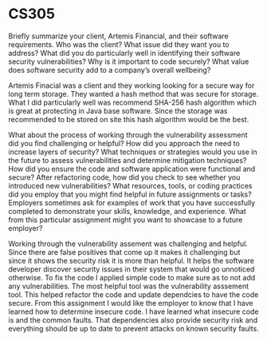 # CS305

Briefly summarize your client, Artemis Financial, and their software requirements. Who was the client? What issue did they want you to address?
What did you do particularly well in identifying their software security vulnerabilities? Why is it important to code securely? What value does software security add to a company’s overall wellbeing?

Artemis Finacial was a client and they working looking for a secure way for long term storage. They wanted a hash method that was secure for storage. What I did particularly well was recommend SHA-256 hash algorithm which is great at protecting in Java base software. Since the storage was recommended to be stored on site this hash algorithm would be the best. 

What about the process of working through the vulnerability assessment did you find challenging or helpful?
How did you approach the need to increase layers of security? What techniques or strategies would you use in the future to assess vulnerabilities and determine mitigation techniques?
How did you ensure the code and software application were functional and secure? After refactoring code, how did you check to see whether you introduced new vulnerabilities?
What resources, tools, or coding practices did you employ that you might find helpful in future assignments or tasks?
Employers sometimes ask for examples of work that you have successfully completed to demonstrate your skills, knowledge, and experience. What from this particular assignment might you want to showcase to a future employer?

Working through the vulnerability assement was challenging and helpful. Since there are false positives that come up it makes it challenging but since it shows the security risk it is more than helpful. It helps the software developer discover security issues in their system that would go unnoticed otherwise. To fix the code I applied simple code to make sure as to not add any vulnerabilities. The most helpful tool was the vulnerability asssement tool. This helped refactor the code and update dependcies to have the code secure. 
From this assignment I would like the employer to know that I have learned how to determine insecure code. I have learned what insecure code is and the common faults. That dependencies also provide security risk and everything should be up to date to prevent attacks on known security faults. 





